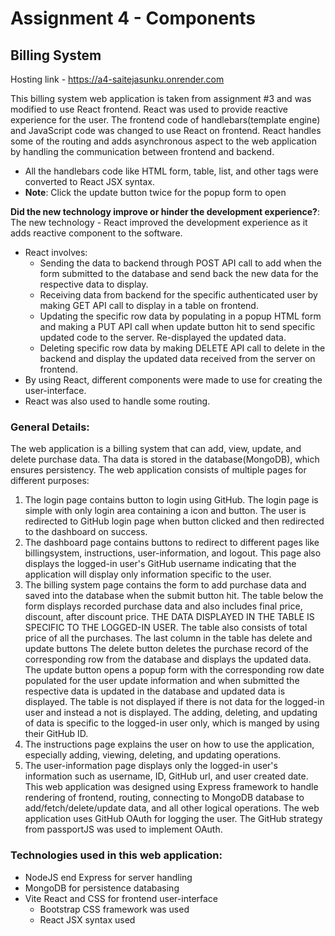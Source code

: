 Assignment 4 - Components
===

## Billing System

Hosting link - https://a4-saitejasunku.onrender.com


This billing system web application is taken from assignment #3 and was modified to use React frontend. React was used to provide reactive experience for the user.
The frontend code of handlebars(template engine) and JavaScript code was changed to use React on frontend. React handles some of the routing and adds asynchronous aspect to the web application by handling the communication between frontend and backend.
- All the handlebars code like HTML form, table, list, and other tags were converted to React JSX syntax.    
- **Note**: Click the update button twice for the popup form to open

**Did the new technology improve or hinder the development experience?**:
The new technology - React improved the development experience as it adds reactive component to the software. 
- React involves:
  - Sending the data to backend through POST API call to add when the form submitted to the database and send back the new data for the respective data to display.
  - Receiving data from backend for the specific authenticated user by making GET API call to display in a table on frontend.
  - Updating the specific row data by populating in a popup HTML form and making a PUT API call when update button hit to send specific updated code to the server. Re-displayed the updated data.
  - Deleting specific row data by making DELETE API call to delete in the backend and display the updated data received from the server on frontend. 
- By using React, different components were made to use for creating the user-interface.
- React was also used to handle some routing.  

### General Details:
The web application is a billing system that can add, view, update, and delete purchase data. Tha data is stored in the database(MongoDB), which ensures persistency.
The web application consists of multiple pages for different purposes:
1. The login page contains button to login using GitHub. The login page is simple with only login area containing a icon and button. The user is redirected to GitHub login page when button clicked and then redirected to the dashboard on success.
2. The dashboard page contains buttons to redirect to different pages like billingsystem, instructions, user-information, and logout. This page also displays the logged-in user's GitHub username indicating that the application will display only information specific to the user.
3. The billing system page contains the form to add purchase data and saved into the database when the submit button hit. The table below the form displays recorded purchase data and also includes final price, discount, after discount price. THE DATA DISPLAYED IN THE TABLE IS SPECIFIC TO THE LOGGED-IN USER. The table also consists of total price of all the purchases. The last column in the table has delete and update buttons
   The delete button deletes the purchase record of the corresponding row from the database and displays the updated data. The update button opens a popup form with the corresponding row date populated for the user update information and when submitted the respective data is updated in the database and updated data is displayed.
   The table is not displayed if there is not data for the logged-in user and instead a not is displayed. The adding, deleting, and updating of data is specific to the logged-in user only, which is manged by using their GitHub ID.
4. The instructions page explains the user on how to use the application, especially adding, viewing, deleting, and updating operations.
5. The user-information page displays only the logged-in user's information such as username, ID, GitHub url, and user created date.
This web application was designed using Express framework to handle rendering of frontend, routing, connecting to MongoDB database to add/fetch/delete/update data, and all other logical operations.
The web application uses GitHub OAuth for logging the user. The GitHub strategy from passportJS was used to implement OAuth. 

### Technologies used in this web application:
- NodeJS end Express for server handling
- MongoDB for persistence databasing
- Vite React and CSS for frontend user-interface
  - Bootstrap CSS framework was used
  - React JSX syntax used
